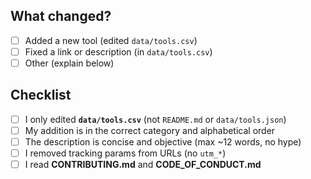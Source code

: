 ## What changed?

- [ ] Added a new tool (edited `data/tools.csv`)
- [ ] Fixed a link or description (in `data/tools.csv`)
- [ ] Other (explain below)

## Checklist

- [ ] I only edited **`data/tools.csv`** (not `README.md` or `data/tools.json`)
- [ ] My addition is in the correct category and alphabetical order
- [ ] The description is concise and objective (max ~12 words, no hype)
- [ ] I removed tracking params from URLs (no `utm_*`)
- [ ] I read **CONTRIBUTING.md** and **CODE_OF_CONDUCT.md**
